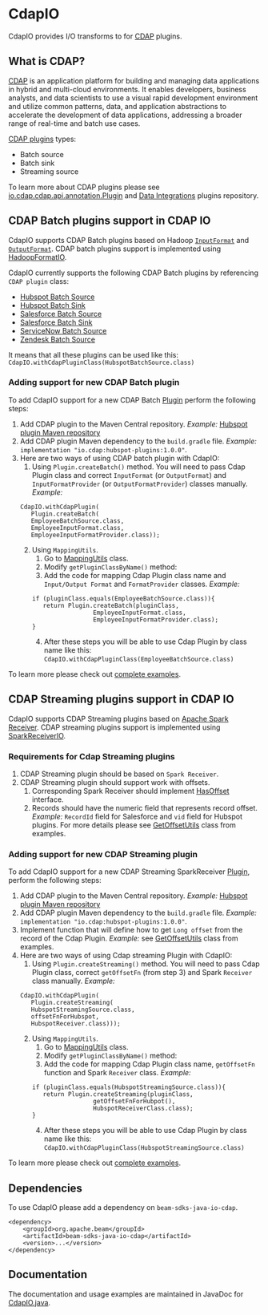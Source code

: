 <!--
    Licensed to the Apache Software Foundation (ASF) under one
    or more contributor license agreements.  See the NOTICE file
    distributed with this work for additional information
    regarding copyright ownership.  The ASF licenses this file
    to you under the Apache License, Version 2.0 (the
    "License"); you may not use this file except in compliance
    with the License.  You may obtain a copy of the License at

      http://www.apache.org/licenses/LICENSE-2.0

    Unless required by applicable law or agreed to in writing,
    software distributed under the License is distributed on an
    "AS IS" BASIS, WITHOUT WARRANTIES OR CONDITIONS OF ANY
    KIND, either express or implied.  See the License for the
    specific language governing permissions and limitations
    under the License.
-->

# CdapIO
CdapIO provides I/O transforms to for [CDAP](https://cdap.io/) plugins.

## What is CDAP?

[CDAP](https://cdap.io/) is an application platform for building and managing data applications in hybrid and multi-cloud environments.
It enables developers, business analysts, and data scientists to use a visual rapid development environment and utilize common patterns,
data, and application abstractions to accelerate the development of data applications, addressing a broader range of real-time and batch use cases.

[CDAP plugins](https://github.com/data-integrations) types:
- Batch source
- Batch sink
- Streaming source

To learn more about CDAP plugins please see [io.cdap.cdap.api.annotation.Plugin](https://javadoc.io/static/io.cdap.cdap/cdap-api/6.7.2/io/cdap/cdap/api/annotation/Plugin.html) and [Data Integrations](https://github.com/data-integrations) plugins repository.

## CDAP Batch plugins support in CDAP IO

CdapIO supports CDAP Batch plugins based on Hadoop [`InputFormat`](https://hadoop.apache.org/docs/stable/api/org/apache/hadoop/mapred/InputFormat.html) 
and [`OutputFormat`](https://hadoop.apache.org/docs/stable/api/org/apache/hadoop/mapred/OutputFormat.html).
CDAP batch plugins support is implemented using [HadoopFormatIO](https://beam.apache.org/documentation/io/built-in/hadoop/).

CdapIO currently supports the following CDAP Batch plugins by referencing `CDAP plugin` class:
* [Hubspot Batch Source](https://github.com/data-integrations/hubspot/blob/develop/src/main/java/io/cdap/plugin/hubspot/source/batch/HubspotBatchSource.java)
* [Hubspot Batch Sink](https://github.com/data-integrations/hubspot/blob/develop/src/main/java/io/cdap/plugin/hubspot/sink/batch/HubspotBatchSink.java)
* [Salesforce Batch Source](https://github.com/data-integrations/salesforce/blob/develop/src/main/java/io/cdap/plugin/salesforce/plugin/source/batch/SalesforceBatchSource.java)
* [Salesforce Batch Sink](https://github.com/data-integrations/salesforce/blob/develop/src/main/java/io/cdap/plugin/salesforce/plugin/sink/batch/SalesforceBatchSink.java)
* [ServiceNow Batch Source](https://github.com/data-integrations/servicenow-plugins/blob/develop/src/main/java/io/cdap/plugin/servicenow/source/ServiceNowSource.java)
* [Zendesk Batch Source](https://github.com/data-integrations/zendesk/blob/develop/src/main/java/io/cdap/plugin/zendesk/source/batch/ZendeskBatchSource.java)

It means that all these plugins can be used like this:
``CdapIO.withCdapPluginClass(HubspotBatchSource.class)``

### Adding support for new CDAP Batch plugin

To add CdapIO support for a new CDAP Batch [Plugin](src/main/java/org/apache/beam/sdk/io/cdap/Plugin.java) perform the following steps:
1. Add CDAP plugin to the Maven Central repository. *Example:* [Hubspot plugin Maven repository](https://mvnrepository.com/artifact/io.cdap/hubspot-plugins/1.0.0)
2. Add CDAP plugin Maven dependency to the `build.gradle` file. *Example:* ``implementation "io.cdap:hubspot-plugins:1.0.0"``.
3. Here are two ways of using CDAP batch plugin with CdapIO:
   1. Using `Plugin.createBatch()` method. You will need to pass Cdap Plugin class and correct `InputFormat` (or `OutputFormat`) 
and `InputFormatProvider` (or `OutputFormatProvider`) classes manually. *Example:* 
   ```
   CdapIO.withCdapPlugin(
      Plugin.createBatch(
      EmployeeBatchSource.class,
      EmployeeInputFormat.class,
      EmployeeInputFormatProvider.class));
   ```
   2. Using `MappingUtils`.
      1. Go to [MappingUtils](src/main/java/org/apache/beam/sdk/io/cdap/MappingUtils.java) class.
      2. Modify `getPluginClassByName()` method: 
      3. Add the code for mapping Cdap Plugin class name and `Input/Output Format` and `FormatProvider` classes.
      *Example:*
      ```
      if (pluginClass.equals(EmployeeBatchSource.class)){
         return Plugin.createBatch(pluginClass,
                       EmployeeInputFormat.class,
                       EmployeeInputFormatProvider.class);
      }
      ```
      4. After these steps you will be able to use Cdap Plugin by class name like this: ``CdapIO.withCdapPluginClass(EmployeeBatchSource.class)``

To learn more please check out [complete examples](https://github.com/apache/beam/tree/master/examples/java/cdap/src/main/java/org/apache/beam/examples/complete/cdap).

## CDAP Streaming plugins support in CDAP IO

CdapIO supports CDAP Streaming plugins based on [Apache Spark Receiver](https://spark.apache.org/docs/2.4.0/streaming-custom-receivers.html).
CDAP streaming plugins support is implemented using [SparkReceiverIO](https://github.com/apache/beam/tree/master/sdks/java/io/sparkreceiver).

### Requirements for Cdap Streaming plugins

1. CDAP Streaming plugin should be based on `Spark Receiver`.
2. CDAP Streaming plugin should support work with offsets.
   1. Corresponding Spark Receiver should implement [HasOffset](https://github.com/apache/beam/blob/master/sdks/java/io/sparkreceiver/src/main/java/org/apache/beam/sdk/io/sparkreceiver/HasOffset.java) interface.
   2. Records should have the numeric field that represents record offset. *Example:* `RecordId` field for Salesforce and `vid` field for Hubspot plugins. 
   For more details please see [GetOffsetUtils](https://github.com/apache/beam/tree/master/examples/java/cdap/src/main/java/org/apache/beam/examples/complete/cdap/utils/GetOffsetUtils.java) class from examples.

### Adding support for new CDAP Streaming plugin

To add CdapIO support for a new CDAP Streaming SparkReceiver [Plugin](src/main/java/org/apache/beam/sdk/io/cdap/Plugin.java), perform the following steps:
1. Add CDAP plugin to the Maven Central repository. *Example:* [Hubspot plugin Maven repository](https://mvnrepository.com/artifact/io.cdap/hubspot-plugins/1.0.0)
2. Add CDAP plugin Maven dependency to the `build.gradle` file. *Example:* ``implementation "io.cdap:hubspot-plugins:1.0.0"``.
3. Implement function that will define how to get `Long offset` from the record of the Cdap Plugin.
*Example:* see [GetOffsetUtils](https://github.com/apache/beam/tree/master/examples/java/cdap/src/main/java/org/apache/beam/examples/complete/cdap/utils/GetOffsetUtils.java) class from examples.
4. Here are two ways of using Cdap streaming Plugin with CdapIO:
    1. Using `Plugin.createStreaming()` method. You will need to pass Cdap Plugin class, correct `getOffsetFn` (from step 3)
       and Spark `Receiver` class manually. *Example:*
   ```
   CdapIO.withCdapPlugin(
      Plugin.createStreaming(
      HubspotStreamingSource.class,
      offsetFnForHubspot,
      HubspotReceiver.class)));
   ```
    2. Using `MappingUtils`.
        1. Go to [MappingUtils](src/main/java/org/apache/beam/sdk/io/cdap/MappingUtils.java) class.
        2. Modify `getPluginClassByName()` method:
        3. Add the code for mapping Cdap Plugin class name, `getOffsetFn` function and Spark `Receiver` class.
           *Example:*
       ```
       if (pluginClass.equals(HubspotStreamingSource.class)){
          return Plugin.createStreaming(pluginClass,
                        getOffsetFnForHubpot(),
                        HubspotReceiverClass.class);
       }
       ```
        4. After these steps you will be able to use Cdap Plugin by class name like this: ``CdapIO.withCdapPluginClass(HubspotStreamingSource.class)``

To learn more please check out [complete examples](https://github.com/apache/beam/tree/master/examples/java/cdap/src/main/java/org/apache/beam/examples/complete/cdap).

## Dependencies

To use CdapIO please add a dependency on `beam-sdks-java-io-cdap`.

```maven
<dependency>
    <groupId>org.apache.beam</groupId>
    <artifactId>beam-sdks-java-io-cdap</artifactId>
    <version>...</version>
</dependency>
```

## Documentation

The documentation and usage examples are maintained in JavaDoc for [CdapIO.java](src/main/java/org/apache/beam/sdk/io/cdap/CdapIO.java).
